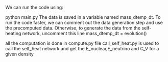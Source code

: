 We can run the code using:

python main.py
The data is saved in a variable named mass_dtemp_dt. To run the code faster, we can comment out the data generation step and use the precomputed data.
Otherwise, to generate the data from the self-heating network, uncomment this line mass_dtemp_dt = evolution()

all the computation is done in compute.py file 
call_self_heat.py is used to call the self_heat network and  get the E_nuclear,E_neutrino and C_V for a given density 
